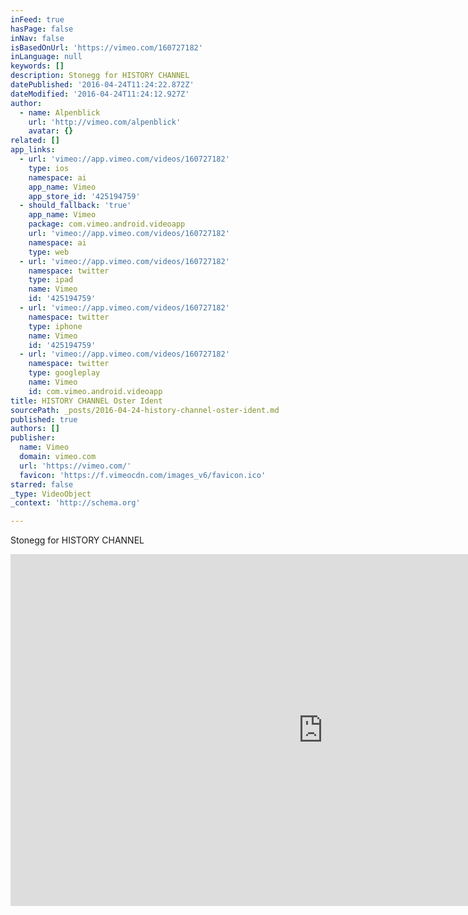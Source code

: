 ```yaml
---
inFeed: true
hasPage: false
inNav: false
isBasedOnUrl: 'https://vimeo.com/160727182'
inLanguage: null
keywords: []
description: Stonegg for HISTORY CHANNEL
datePublished: '2016-04-24T11:24:22.872Z'
dateModified: '2016-04-24T11:24:12.927Z'
author:
  - name: Alpenblick
    url: 'http://vimeo.com/alpenblick'
    avatar: {}
related: []
app_links:
  - url: 'vimeo://app.vimeo.com/videos/160727182'
    type: ios
    namespace: ai
    app_name: Vimeo
    app_store_id: '425194759'
  - should_fallback: 'true'
    app_name: Vimeo
    package: com.vimeo.android.videoapp
    url: 'vimeo://app.vimeo.com/videos/160727182'
    namespace: ai
    type: web
  - url: 'vimeo://app.vimeo.com/videos/160727182'
    namespace: twitter
    type: ipad
    name: Vimeo
    id: '425194759'
  - url: 'vimeo://app.vimeo.com/videos/160727182'
    namespace: twitter
    type: iphone
    name: Vimeo
    id: '425194759'
  - url: 'vimeo://app.vimeo.com/videos/160727182'
    namespace: twitter
    type: googleplay
    name: Vimeo
    id: com.vimeo.android.videoapp
title: HISTORY CHANNEL Oster Ident
sourcePath: _posts/2016-04-24-history-channel-oster-ident.md
published: true
authors: []
publisher:
  name: Vimeo
  domain: vimeo.com
  url: 'https://vimeo.com/'
  favicon: 'https://f.vimeocdn.com/images_v6/favicon.ico'
starred: false
_type: VideoObject
_context: 'http://schema.org'

---
```

Stonegg for HISTORY CHANNEL

<iframe src="https://cdn.embedly.com/widgets/media.html?src=https%3A%2F%2Fplayer.vimeo.com%2Fvideo%2F160727182&amp;url=https%3A%2F%2Fvimeo.com%2F160727182&amp;image=http%3A%2F%2Fi.vimeocdn.com%2Fvideo%2F562781883_1280.jpg&amp;key=b7d04c9b404c499eba89ee7072e1c4f7&amp;type=text%2Fhtml&amp;schema=vimeo" width="1000" height="563" scrolling="no" frameborder="0" allowfullscreen="" style=""></iframe>